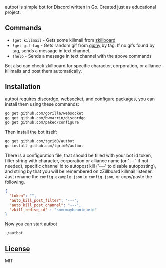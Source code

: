 
autbot is simple bot for Discord written in Go. Created just as educational project.

## Commands

- `!get killmail` - Gets some killmail from [zkillboard](https://zkillboard.com/)
- `!get gif tag` - Gets random gif from [giphy](https://giphy.com/) by tag. If no gifs found by tag, sends a message in text channel.
- `!help` - Sends a message in text channel with the above commands

Bot also can check zkillboard for specific character, corporation, or alliance killmails and post them automatically.

## Installation

autbot requires [discordgo](https://github.com/bwmarrin/discordgo), [websocket](https://github.com/gorilla/websocket), and [configure](https://github.com/paked/configure) packages, you can install them using these commands:

```bash
go get github.com/gorilla/websocket
go get github.com/bwmarrin/discordgo
go get github.com/paked/configure
```

Then install the bot itself:

```bash
go get github.com/tgrid0/autbot
go install github.com/tgrid0/autbot
```

There is a configuration file, that should be filled with your bot id token, filter string with character, corporation or alliance name (or '---' if not needed), specific channel id to autopost kill ('---' to disable autoposting), and string by that you will be remembered on zZillboard killmail listener. Just rename the `config.example.json` to `config.json`, or copy/paste the following.

```json
{
  "token": "",
  "auto_kill_post_filter": "---",
  "auto_kill_post_channel": "---",
  "zkill_redisq_id" : "somemaybeuniqueid"
}
```

Now you can start autbot

```bash
./autbot
```

## [License](LICENSE)

MIT
